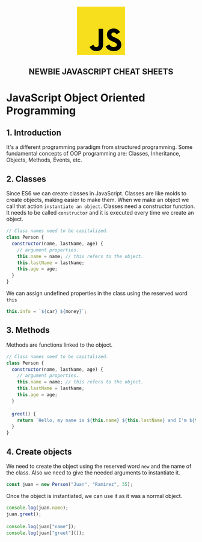 <p  align="center">
    <img src="../assets/img/icon.jpg"/>
</p>
<h2 align="center"><strong>NEWBIE JAVASCRIPT CHEAT SHEETS</strong></h2>

# JavaScript Object Oriented Programming

## 1. Introduction

It's a different programming paradigm from structured programming. Some fundamental concepts of OOP programming are: Classes, Inheritance, Objects, Methods, Events, etc.

## 2. Classes

Since ES6 we can create classes in JavaScript.
Classes are like molds to create objects, making easier to make them. When we make an object we call that action `instantiate an object`.
Classes need a constructor function. It needs to be called `constructor` and it is executed every time we create an object.

```js
// Class names need to be capitalized.
class Person {
  constructor(name, lastName, age) {
    // argument properties.
    this.name = name; // this refers to the object.
    this.lastName = lastName;
    this.age = age;
  }
}
```

We can assign undefined properties in the class using the reserved word `this`

```js
this.info = `${car} ${money}`;
```

## 3. Methods

Methods are functions linked to the object.

```js
// Class names need to be capitalized.
class Person {
  constructor(name, lastName, age) {
    // argument properties.
    this.name = name; // this refers to the object.
    this.lastName = lastName;
    this.age = age;
  }

  greet() {
    return `Hello, my name is ${this.name} ${this.lastName} and I'm ${this.age} years old.`;
  }
}
```

## 4. Create objects

We need to create the object using the reserved word `new` and the name of the class. Also we need to give the needed arguments to instantiate it.

```js
const juan = new Person("Juan", "Ramírez", 35);
```

Once the object is instantiated, we can use it as it was a normal object.

```js
console.log(juan.name);
juan.greet();

console.log(juan["name"]);
console.log(juan["greet"]());
```
